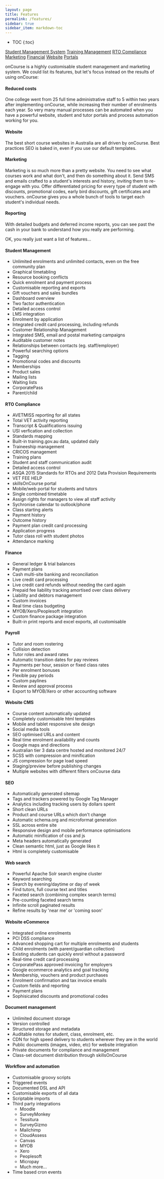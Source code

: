 ```yaml
---
layout: page
title: Features
permalink: /features/
sidebar: true
sidebar_item: markdown-toc
---
```


* TOC
{:toc}

[Student Management System](/features/student_management_system)
[Training Management](/features/timetables)
[RTO Compliance](/features/compliance)
[Marketing](/features/marketing)
[Financial](/features/financial)
[Website](/features/website)
[Portals](/features/portal)


onCourse is a highly customisable student management and marketing system. We could list its features, but let's focus instead on the results of using onCourse:

#### Reduced costs

One college went from 25 full time administrative staff to 5 within two years after implementing onCourse, while increasing their number of enrolments each year. So very many manual processes can be automated when you have a powerful website, student and tutor portals and process automation working for you.

#### Website

The best short course websites in Australia are all driven by onCourse. Best practices SEO is baked in, even if you use our default templates.


#### Marketing

Marketing is so much more than a pretty website. You need to see what courses work and what don't, and then do something about it. Send SMS and emails crafted to a student's interests and history, inviting them to re-engage with you. Offer differentiated pricing for every type of student with discounts, promotional codes, early bird discounts, gift certificates and vouchers. onCourse gives you a whole bunch of tools to target each student's individual needs.


#### Reporting

With detailed budgets and deferred income reports, you can see past the cash in your bank to understand how you really are performing.




<div class='bd-callout bd-callout-warning small' markdown="1">

OK, you really just want a list of features...

#### Student Management

* Unlimited enrolments and unlimited contacts, even on the free community plan
* Graphical timetabling
* Resource booking conflicts
* Quick enrolment and payment process
* Customisable reporting and exports
* Gift vouchers and sales bundles
* Dashboard overview
* Two factor authentication
* Detailed access control
* LMS integration
* Enrolment by application
* Integrated credit card processing, including refunds
* Customer Relationship Management
* Integrated SMS, email and postal marketing campaigns
* Auditable customer notes
* Relationships between contacts (eg. staff/employer)
* Powerful searching options
* Tagging
* Promotional codes and discounts
* Memberships
* Product sales
* Mailing lists
* Waiting lists
* CorporatePass
* Parent/child


#### RTO Compliance
* AVETMISS reporting for all states
* Total VET activity reporting
* Transcript & Qualifications issuing
* USI verfication and collection
* Standards mapping
* Built-in training.gov.au data, updated daily
* Traineeship management
* CRICOS management
* Training plans
* Student and staff communication audit
* Detailed access control
* ASQA 2015 Standards for RTOs and 2012 Data Provision Requirements
* VET FEE HELP
* skillsOnCourse portal
* Mobile/web portal for students and tutors
* Single combined timetable
* Assign rights for managers to view all staff activity
* Sychronise calendar to outlook/phone
* Class starting alerts
* Payment history
* Outcome history
* Payment plan credit card processing
* Application progress
* Tutor class roll with student photos
* Attendance marking

#### Finance
* General ledger & trial balances
* Payment plans
* Cash multi-site banking and reconciliation
* Live credit card processing
* Live credit card refunds without needing the card again
* Prepaid fee liability tracking amortised over class delivery
* Liability and debtors management
* Custom invoices
* Real time class budgeting
* MYOB/Xero/Peoplesoft integration
* Custom finance package integration
* Built-in print reports and excel exports, all customisable

#### Payroll
* Tutor and room rostering
* Collision detection
* Tutor roles and award rates
* Automatic transition dates for pay reviews
* Payments per hour, session or fixed class rates
* Per enrolment bonuses
* Flexible pay periods
* Custom paylines
* Review and approval process
* Export to MYOB/Xero or other accounting software

#### Website CMS
* Course content automatically updated
* Completely customisable html templates
* Mobile and tablet responsive site design
* Social media tools
* SEO optimised URLs and content
* Real time enrolment availability and counts
* Google maps and directions
* Australian tier 3 data centre hosted and monitored 24/7
* SCSS with compression and minification
* JS compression for page load speed
* Staging/preview before publishing changes
* Multiple websites with different filters onCourse data

#### SEO
* Automatically generated sitemap
* Tags and trackers powered by Google Tag Manager
* Analytics including tracking users by dollars spent
* Short clean URLs
* Product and course URLs which don't change
* Automatic schema.org and microformat generation
* SSL across entire site
* Responsive design and mobile performance optimisations
* Automatic minification of css and js
* Meta headers automatically generated
* Clean semantic html, just as Google likes it
* Html is completely customisable

#### Web search
* Powerful Apache Solr search engine cluster
* Keyword searching
* Search by evening/daytime or day of week
* Find tutors, full course text and titles
* Faceted search (combining complex search terms)
* Pre-counting faceted search terms
* Infinite scroll paginated results
* Refine results by 'near me' or 'coming soon'

#### Website eCommerce
* Integrated online enrolments
* PCI DSS compliance
* Advanced shopping cart for multiple enrolments and students
* Child enrolments (with parent/guardian collection)
* Existing students can quickly enrol without a password
* Real-time credit card processing
* CorporatePass approved invoicing for employers
* Google ecommerce analytics and goal tracking
* Membership, vouchers and product purchases
* Enrolment confirmation and tax invoice emails
* Custom fields and reporting
* Payment plans
* Sophisicated discounts and promotional codes

#### Document management
* Unlimited document storage
* Version controlled
* Structured storage and metadata
* Auditable notes for student, class, enrolment, etc.
* CDN for high speed delivery to students wherever they are in the world
* Public documents (images, video, etc) for website integration
* Private documents for compliance and management
* Class-set document distribution through skillsOnCourse

#### Workflow and automation
* Customisable groovy scripts
* Triggered events
* Documented DSL and API
* Customisable exports of all data
* Scriptable imports
* Third party integrations
    * Moodle
    * SurveyMonkey
    * Tessitura
    * SurveyGizmo
    * Mailchimp
    * CloudAssess
    * Canvas
    * MYOB
    * Xero
    * Peoplesoft
    * Micropay
    * Much more...
* Time based cron events

</div>